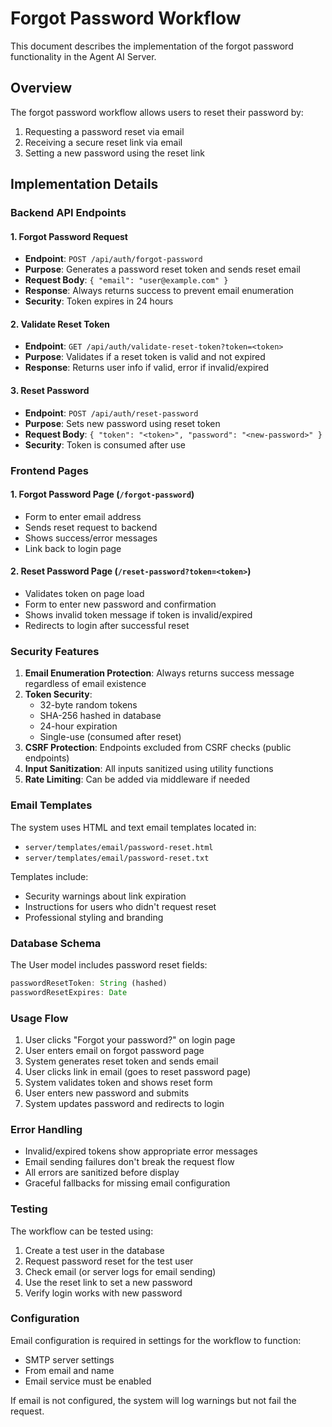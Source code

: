 # Forgot Password Workflow

This document describes the implementation of the forgot password functionality in the Agent AI Server.

## Overview

The forgot password workflow allows users to reset their password by:
1. Requesting a password reset via email
2. Receiving a secure reset link via email
3. Setting a new password using the reset link

## Implementation Details

### Backend API Endpoints

#### 1. Forgot Password Request
- **Endpoint**: `POST /api/auth/forgot-password`
- **Purpose**: Generates a password reset token and sends reset email
- **Request Body**: `{ "email": "user@example.com" }`
- **Response**: Always returns success to prevent email enumeration
- **Security**: Token expires in 24 hours

#### 2. Validate Reset Token
- **Endpoint**: `GET /api/auth/validate-reset-token?token=<token>`
- **Purpose**: Validates if a reset token is valid and not expired
- **Response**: Returns user info if valid, error if invalid/expired

#### 3. Reset Password
- **Endpoint**: `POST /api/auth/reset-password`
- **Purpose**: Sets new password using reset token
- **Request Body**: `{ "token": "<token>", "password": "<new-password>" }`
- **Security**: Token is consumed after use

### Frontend Pages

#### 1. Forgot Password Page (`/forgot-password`)
- Form to enter email address
- Sends reset request to backend
- Shows success/error messages
- Link back to login page

#### 2. Reset Password Page (`/reset-password?token=<token>`)
- Validates token on page load
- Form to enter new password and confirmation
- Shows invalid token message if token is invalid/expired
- Redirects to login after successful reset

### Security Features

1. **Email Enumeration Protection**: Always returns success message regardless of email existence
2. **Token Security**: 
   - 32-byte random tokens
   - SHA-256 hashed in database
   - 24-hour expiration
   - Single-use (consumed after reset)
3. **CSRF Protection**: Endpoints excluded from CSRF checks (public endpoints)
4. **Input Sanitization**: All inputs sanitized using utility functions
5. **Rate Limiting**: Can be added via middleware if needed

### Email Templates

The system uses HTML and text email templates located in:
- `server/templates/email/password-reset.html`
- `server/templates/email/password-reset.txt`

Templates include:
- Security warnings about link expiration
- Instructions for users who didn't request reset
- Professional styling and branding

### Database Schema

The User model includes password reset fields:
```javascript
passwordResetToken: String (hashed)
passwordResetExpires: Date
```

### Usage Flow

1. User clicks "Forgot your password?" on login page
2. User enters email on forgot password page
3. System generates reset token and sends email
4. User clicks link in email (goes to reset password page)
5. System validates token and shows reset form
6. User enters new password and submits
7. System updates password and redirects to login

### Error Handling

- Invalid/expired tokens show appropriate error messages
- Email sending failures don't break the request flow
- All errors are sanitized before display
- Graceful fallbacks for missing email configuration

### Testing

The workflow can be tested using:
1. Create a test user in the database
2. Request password reset for the test user
3. Check email (or server logs for email sending)
4. Use the reset link to set a new password
5. Verify login works with new password

### Configuration

Email configuration is required in settings for the workflow to function:
- SMTP server settings
- From email and name
- Email service must be enabled

If email is not configured, the system will log warnings but not fail the request. 